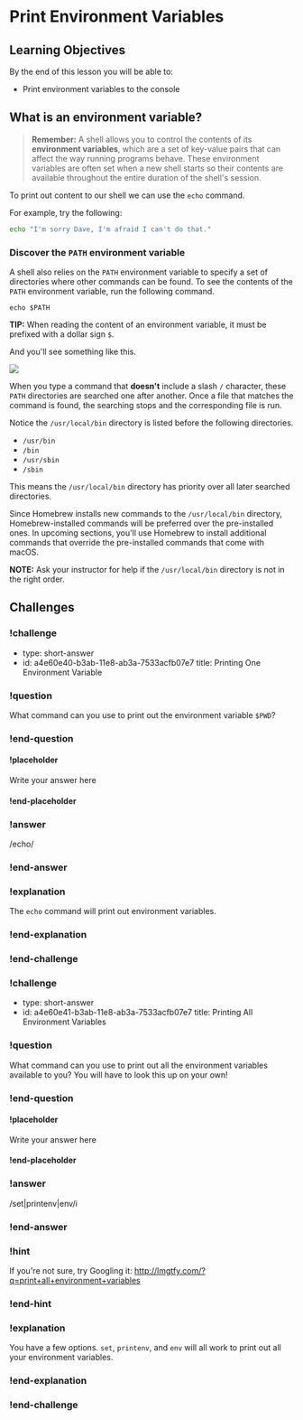 # Print Environment Variables

## Learning Objectives

By the end of this lesson you will be able to:

* Print environment variables to the console

## What is an environment variable?

> **Remember:** A shell allows you to control the contents of its **environment variables**, which are a set of key-value pairs that can affect the way running programs behave. These environment variables are often set when a new shell starts so their contents are available throughout the entire duration of the shell's session.

To print out content to our shell we can use the `echo` command.

For example, try the following:

```bash
echo "I'm sorry Dave, I'm afraid I can't do that."
```

### Discover the `PATH` environment variable

A shell also relies on the `PATH` environment variable to specify a set of directories where other commands can be found. To see the contents of the `PATH` environment variable, run the following command.

```shell
echo $PATH
```

**TIP:** When reading the content of an environment variable, it must be prefixed with a dollar sign `$`.

And you'll see something like this.

![](https://i.imgur.com/9oOQq4F.png)

When you type a command that **doesn't** include a slash `/` character, these `PATH` directories are searched one after another. Once a file that matches the command is found, the searching stops and the corresponding file is run.

Notice the `/usr/local/bin` directory is listed before the following directories.

- `/usr/bin`
- `/bin`
- `/usr/sbin`
- `/sbin`

This means the `/usr/local/bin` directory has priority over all later searched directories.

Since Homebrew installs new commands to the `/usr/local/bin` directory, Homebrew-installed commands will be preferred over the pre-installed ones. In upcoming sections, you'll use Homebrew to install additional commands that override the pre-installed commands that come with macOS.

**NOTE:** Ask your instructor for help if the `/usr/local/bin` directory is not in the right order.

## Challenges

<!-- Question -->

### !challenge

* type: short-answer
* id: a4e60e40-b3ab-11e8-ab3a-7533acfb07e7
 title: Printing One Environment Variable

### !question

What command can you use to print out the environment variable `$PWD`?

### !end-question

#### !placeholder

Write your answer here

#### !end-placeholder

### !answer

/echo/

### !end-answer

### !explanation

The `echo` command will print out environment variables.

### !end-explanation

### !end-challenge


<!-- Question -->

### !challenge

* type: short-answer
* id: a4e60e41-b3ab-11e8-ab3a-7533acfb07e7
 title: Printing All Environment Variables

### !question

What command can you use to print out all the environment variables available to you? You will have to look this up on your own!

### !end-question

#### !placeholder

Write your answer here

#### !end-placeholder

### !answer

/set|printenv|env/i

### !end-answer

### !hint

If you're not sure, try Googling it: http://lmgtfy.com/?q=print+all+environment+variables

### !end-hint

### !explanation

You have a few options. `set`, `printenv`, and `env` will all work to print out all your environment variables.

### !end-explanation

### !end-challenge
